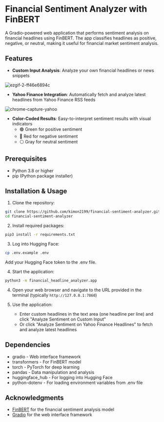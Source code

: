# Financial Sentiment Analyzer with FinBERT

A Gradio-powered web application that performs sentiment analysis on financial headlines using FinBERT. The app classifies headlines as positive, negative, or neutral, making it useful for financial market sentiment analysis.

## Features

- **Custom Input Analysis**: Analyze your own financial headlines or news snippets
  
![ezgif-2-ff46e6894c](https://github.com/user-attachments/assets/bc5bf988-2267-4d80-b32c-6bb187766707)

- **Yahoo Finance Integration**: Automatically fetch and analyze latest headlines from Yahoo Finance RSS feeds

![chrome-capture-yahoo](https://github.com/user-attachments/assets/39040cdc-0e1f-4651-9cd4-2548b83126ab)

- **Color-Coded Results**: Easy-to-interpret sentiment results with visual indicators
  - 🟢 Green for positive sentiment
  - 🔴 Red for negative sentiment
  - ⚪ Gray for neutral sentiment

## Prerequisites

- Python 3.8 or higher
- pip (Python package installer)

## Installation & Usage

1. Clone the repository:
```bash
git clone https://github.com/kimon2199/financial-sentiment-analyzer.git
cd financial-sentiment-analyzer
```

2. Install required packages:
```bash
pip3 install -r requirements.txt
```

3. Log into Hugging Face:
```bash
cp .env.example .env
```
Add your Hugging Face token to the .env file.

4. Start the application:
```bash
python3 -m financial_headline_analyzer.app
```

4. Open your web browser and navigate to the URL provided in the terminal (typically `http://127.0.0.1:7860`)

5. Use the application:
   - Enter custom headlines in the text area (one headline per line) and click "Analyze Sentiment on Custom Input"
   - Or click "Analyze Sentiment on Yahoo Finance Headlines" to fetch and analyze latest headlines

## Dependencies

- gradio - Web interface framework
- transformers - For FinBERT model
- torch - PyTorch for deep learning
- pandas - Data manipulation and analysis
- huggingface_hub - For logging into Hugging Face
- python-dotenv - For loading environment variables from .env file

## Acknowledgments

- [FinBERT](https://huggingface.co/yiyanghkust/finbert-tone) for the financial sentiment analysis model
- [Gradio](https://gradio.app/) for the web interface framework

